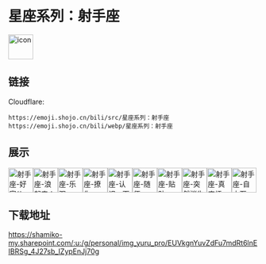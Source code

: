 # 星座系列：射手座
<img src="https://emoji.shojo.cn/bili/src/星座系列：射手座/icon.png" width="50" height="50" alt="icon">

## 链接
Cloudflare:
```
https://emoji.shojo.cn/bili/src/星座系列：射手座
https://emoji.shojo.cn/bili/webp/星座系列：射手座
```
## 展示
<img src="https://emoji.shojo.cn/bili/src/星座系列：射手座/射手座-好家伙.png" width="50" height="50" alt="射手座-好家伙"><img src="https://emoji.shojo.cn/bili/src/星座系列：射手座/射手座-浪起来！.png" width="50" height="50" alt="射手座-浪起来！"><img src="https://emoji.shojo.cn/bili/src/星座系列：射手座/射手座-乐观.png" width="50" height="50" alt="射手座-乐观"><img src="https://emoji.shojo.cn/bili/src/星座系列：射手座/射手座-撩你.png" width="50" height="50" alt="射手座-撩你"><img src="https://emoji.shojo.cn/bili/src/星座系列：射手座/射手座-认识一下.png" width="50" height="50" alt="射手座-认识一下"><img src="https://emoji.shojo.cn/bili/src/星座系列：射手座/射手座-随便.png" width="50" height="50" alt="射手座-随便"><img src="https://emoji.shojo.cn/bili/src/星座系列：射手座/射手座-贴贴.png" width="50" height="50" alt="射手座-贴贴"><img src="https://emoji.shojo.cn/bili/src/星座系列：射手座/射手座-突然消失.png" width="50" height="50" alt="射手座-突然消失"><img src="https://emoji.shojo.cn/bili/src/星座系列：射手座/射手座-真麻烦.png" width="50" height="50" alt="射手座-真麻烦"><img src="https://emoji.shojo.cn/bili/src/星座系列：射手座/射手座-自由万岁！.png" width="50" height="50" alt="射手座-自由万岁！">

## 下载地址

https://shamiko-my.sharepoint.com/:u:/g/personal/img_yuru_pro/EUVkgnYuvZdFu7mdRt6lnEIBRSg_4J27sb_IZypEnJj70g